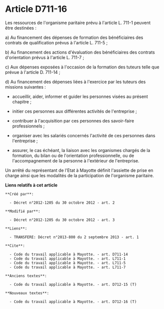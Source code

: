 # Article D711-16

Les ressources de l'organisme paritaire prévu à l'article L. 711-1 peuvent être destinées : 

a) Au financement des dépenses de formation des bénéficiaires des contrats de qualification prévus à l'article L. 711-5 ; 

b) Au financement des actions d'évaluation des bénéficiaires des contrats d'orientation prévus à l'article L. 711-7 ; 

c) Aux dépenses exposées à l'occasion de la formation des tuteurs telle que prévue à l'article D. 711-14 ; 

d) Au financement des dépenses liées à l'exercice par les tuteurs des missions suivantes :

- accueillir, aider, informer et guider les personnes visées au présent chapitre ;

- initier ces personnes aux différentes activités de l'entreprise ;

- contribuer à l'acquisition par ces personnes des savoir-faire professionnels ;

- organiser avec les salariés concernés l'activité de ces personnes dans l'entreprise ;

- assurer, le cas échéant, la liaison avec les organismes chargés de la formation, du bilan ou de l'orientation
professionnelle, ou de l'accompagnement de la personne à l'extérieur de l'entreprise. 

Un arrêté du représentant de l'Etat à Mayotte définit l'assiette de prise en charge ainsi que les modalités de la
participation de l'organisme paritaire.

**Liens relatifs à cet article**

	**Créé par**:

	  - Décret n°2012-1205 du 30 octobre 2012 - art. 2

	**Modifié par**:

	  - Décret n°2012-1205 du 30 octobre 2012 - art. 3

	**Liens**:

	  - TRANSFERE: Décret n°2013-800 du 2 septembre 2013 - art. 1

	**Cite**:

	  - Code du travail applicable à Mayotte. - art. D711-14
	  - Code du travail applicable à Mayotte. - art. L711-1
	  - Code du travail applicable à Mayotte. - art. L711-5
	  - Code du travail applicable à Mayotte. - art. L711-7

	**Anciens textes**:

	  - Code du travail applicable à Mayotte. - art. D712-15 (T)

	**Nouveaux textes**:

	  - Code du travail applicable à Mayotte. - art. D712-16 (T)

